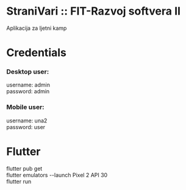 # StraniVari :: FIT-Razvoj softvera II
Aplikacija za ljetni kamp

# Credentials

### Desktop user:
  username: admin                                                                                                                                              
  password: admin
  
### Mobile user:
  username: una2                                                                                                                                                     
  password: user
  
  # Flutter
  flutter pub get                                                                                                                                                       
  flutter emulators --launch Pixel 2 API 30                                                                                                                         
  flutter run
